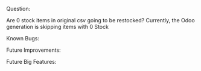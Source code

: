 Question:

Are 0 stock items in original csv going to be restocked? Currently, the Odoo generation is skipping items with 0 Stock


Known Bugs:




Future Improvements:




Future Big Features: